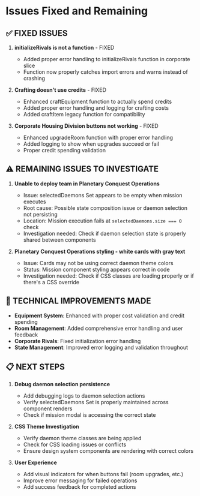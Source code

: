 # Issues Fixed and Remaining

## ✅ FIXED ISSUES

1. **initializeRivals is not a function** - FIXED
   - Added proper error handling to initializeRivals function in corporate slice
   - Function now properly catches import errors and warns instead of crashing

2. **Crafting doesn't use credits** - FIXED
   - Enhanced craftEquipment function to actually spend credits
   - Added proper error handling and logging for crafting costs
   - Added craftItem legacy function for compatibility

3. **Corporate Housing Division buttons not working** - FIXED
   - Enhanced upgradeRoom function with proper error handling
   - Added logging to show when upgrades succeed or fail
   - Proper credit spending validation

## ⚠️ REMAINING ISSUES TO INVESTIGATE

1. **Unable to deploy team in Planetary Conquest Operations**
   - Issue: selectedDaemons Set appears to be empty when mission executes
   - Root cause: Possible state composition issue or daemon selection not persisting
   - Location: Mission execution fails at `selectedDaemons.size === 0` check
   - Investigation needed: Check if daemon selection state is properly shared between components

2. **Planetary Conquest Operations styling - white cards with gray text**
   - Issue: Cards may not be using correct daemon theme colors
   - Status: Mission component styling appears correct in code
   - Investigation needed: Check if CSS classes are loading properly or if there's a CSS override

## 🔧 TECHNICAL IMPROVEMENTS MADE

- **Equipment System**: Enhanced with proper cost validation and credit spending
- **Room Management**: Added comprehensive error handling and user feedback
- **Corporate Rivals**: Fixed initialization error handling
- **State Management**: Improved error logging and validation throughout

## 📋 NEXT STEPS

1. **Debug daemon selection persistence**
   - Add debugging logs to daemon selection actions
   - Verify selectedDaemons Set is properly maintained across component renders
   - Check if mission modal is accessing the correct state

2. **CSS Theme Investigation**
   - Verify daemon theme classes are being applied
   - Check for CSS loading issues or conflicts
   - Ensure design system components are rendering with correct colors

3. **User Experience**
   - Add visual indicators for when buttons fail (room upgrades, etc.)
   - Improve error messaging for failed operations
   - Add success feedback for completed actions